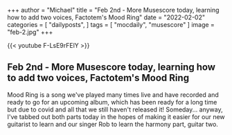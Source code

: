 +++
author = "Michael"
title = "Feb 2nd - More Musescore today, learning how to add two voices, Factotem's Mood Ring"
date = "2022-02-02"
categories = [
  "dailyposts",
]
tags = [
  "mocdaily",
  "musescore"
]
image = "feb-2.jpg"
+++

{{< youtube F-LsE9rFElY >}}

## Feb 2nd - More Musescore today, learning how to add two voices, Factotem's Mood Ring
Mood Ring is a song we've played many times live and have recorded and ready to go for an upcoming album, which has been ready for a long time but due to covid and all that we still haven't released it! Someday... anyway, I've tabbed out both parts today in the hopes of making it easier for our new guitarist to learn and our singer Rob to learn the harmony part, guitar two.
